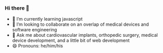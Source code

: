 ### Hi there 👋

- 🔭 I’m currently learning javascript
- 👯 I’m looking to collaborate on an overlap of medical devices and software engineering
- 💬 Ask me about cardiovascular implants, orthopedic surgery, medical device development, and a little bit of web development
- 😄 Pronouns: he/him/his
